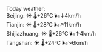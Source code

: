 Today weather:  
Beijing: ☀️   🌡️+26°C 🌬️↓4km/h  
Tianjin: ☀️   🌡️+28°C 🌬️↗11km/h  
Shijiazhuang: ☀️   🌡️+26°C 🌬️↑4km/h  
Tangshan: ☀️   🌡️+24°C 🌬️↘6km/h  
